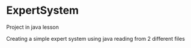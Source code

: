 # ExpertSystem

Project in java lesson

Creating a simple expert system using java reading from 2 different files
